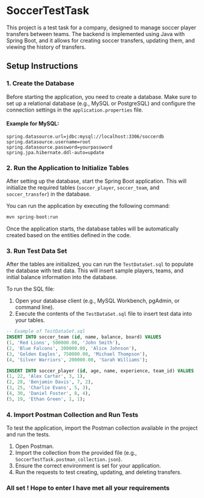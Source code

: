 
# SoccerTestTask

This project is a test task for a company, designed to manage soccer player transfers between teams. The backend is implemented using Java with Spring Boot, and it allows for creating soccer transfers, updating them, and viewing the history of transfers.

## Setup Instructions

### 1. **Create the Database**

Before starting the application, you need to create a database. Make sure to set up a relational database (e.g., MySQL or PostgreSQL) and configure the connection settings in the `application.properties` file.

#### Example for MySQL:
```properties
spring.datasource.url=jdbc:mysql://localhost:3306/soccerdb
spring.datasource.username=root
spring.datasource.password=yourpassword
spring.jpa.hibernate.ddl-auto=update
```

### 2. **Run the Application to Initialize Tables**

After setting up the database, start the Spring Boot application. This will initialize the required tables (`soccer_player`, `soccer_team`, and `soccer_transfer`) in the database.

You can run the application by executing the following command:

```bash
mvn spring-boot:run
```

Once the application starts, the database tables will be automatically created based on the entities defined in the code.

### 3. **Run Test Data Set**

After the tables are initialized, you can run the `TestDataSet.sql` to populate the database with test data. This will insert sample players, teams, and initial balance information into the database.

To run the SQL file:

1. Open your database client (e.g., MySQL Workbench, pgAdmin, or command line).
2. Execute the contents of the `TestDataSet.sql` file to insert test data into your tables.

```sql
-- Example of TestDataSet.sql
INSERT INTO soccer_team (id, name, balance, board) VALUES
(1, 'Red Lions', 500000.00, 'John Smith'),
(2, 'Blue Falcons', 300000.00, 'Alice Johnson'),
(3, 'Golden Eagles', 750000.00, 'Michael Thompson'),
(4, 'Silver Warriors', 200000.00, 'Sarah Williams');

INSERT INTO soccer_player (id, age, name, experience, team_id) VALUES
(1, 22, 'Alex Carter', 3, 1),
(2, 28, 'Benjamin Davis', 7, 2),
(3, 25, 'Charlie Evans', 5, 3),
(4, 30, 'Daniel Foster', 8, 4),
(5, 19, 'Ethan Green', 1, 1);
```

### 4. **Import Postman Collection and Run Tests**

To test the application, import the Postman collection available in the project and run the tests.

1. Open Postman.
2. Import the collection from the provided file (e.g., `SoccerTestTask.postman_collection.json`).
3. Ensure the correct environment is set for your application.
4. Run the requests to test creating, updating, and deleting transfers.


### All set ! Hope to enter I have met all your requirements
